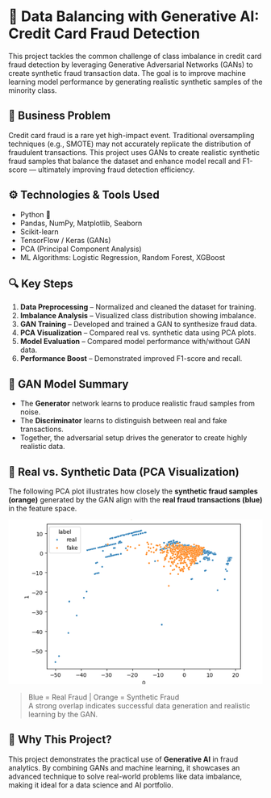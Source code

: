# 🧠 Data Balancing with Generative AI: Credit Card Fraud Detection

This project tackles the common challenge of class imbalance in credit card fraud detection by leveraging Generative Adversarial Networks (GANs) to create synthetic fraud transaction data. The goal is to improve machine learning model performance by generating realistic synthetic samples of the minority class.


## 📌 Business Problem

Credit card fraud is a rare yet high-impact event. Traditional oversampling techniques (e.g., SMOTE) may not accurately replicate the distribution of fraudulent transactions. This project uses GANs to create realistic synthetic fraud samples that balance the dataset and enhance model recall and F1-score — ultimately improving fraud detection efficiency.

## ⚙️ Technologies & Tools Used

- Python 🐍
- Pandas, NumPy, Matplotlib, Seaborn
- Scikit-learn
- TensorFlow / Keras (GANs)
- PCA (Principal Component Analysis)
- ML Algorithms: Logistic Regression, Random Forest, XGBoost


## 🔍 Key Steps

1. **Data Preprocessing** – Normalized and cleaned the dataset for training.
2. **Imbalance Analysis** – Visualized class distribution showing imbalance.
3. **GAN Training** – Developed and trained a GAN to synthesize fraud data.
4. **PCA Visualization** – Compared real vs. synthetic data using PCA plots.
5. **Model Evaluation** – Compared model performance with/without GAN data.
6. **Performance Boost** – Demonstrated improved F1-score and recall.


## 🧠 GAN Model Summary

- The **Generator** network learns to produce realistic fraud samples from noise.
- The **Discriminator** learns to distinguish between real and fake transactions.
- Together, the adversarial setup drives the generator to create highly realistic data.

## 📸 Real vs. Synthetic Data (PCA Visualization)

The following PCA plot illustrates how closely the **synthetic fraud samples (orange)** generated by the GAN align with the **real fraud transactions (blue)** in the feature space.

![PCA Real vs Fake](Pca_real_vs_fake.png)

> Blue = Real Fraud | Orange = Synthetic Fraud  
> A strong overlap indicates successful data generation and realistic learning by the GAN.

## 🤔 Why This Project?

This project demonstrates the practical use of **Generative AI** in fraud analytics. By combining GANs and machine learning, it showcases an advanced technique to solve real-world problems like data imbalance, making it ideal for a data science and AI portfolio.

